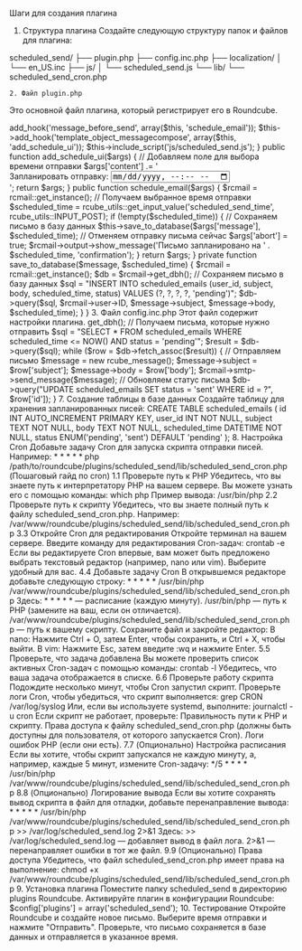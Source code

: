 Шаги для создания плагина

1. Структура плагина
Создайте следующую структуру папок и файлов для плагина:

scheduled_send/
├── plugin.php
├── config.inc.php
├── localization/
│   └── en_US.inc
├── js/
│   └── scheduled_send.js
└── lib/
    └── scheduled_send_cron.php

    2. Файл plugin.php
Это основной файл плагина, который регистрирует его в Roundcube.
<?php

class scheduled_send extends rcube_plugin
{
    public $task = 'mail';

    public function init()
    {
        $this->add_hook('message_before_send', array($this, 'schedule_email'));
        $this->add_hook('template_object_messagecompose', array($this, 'add_schedule_ui'));
        $this->include_script('js/scheduled_send.js');
    }

    public function add_schedule_ui($args)
    {
        // Добавляем поле для выбора времени отправки
        $args['content'] .= '<div id="scheduled_send_field">
            <label for="scheduled_send_time">Запланировать отправку:</label>
            <input type="datetime-local" id="scheduled_send_time" name="scheduled_send_time">
        </div>';
        return $args;
    }

    public function schedule_email($args)
    {
        $rcmail = rcmail::get_instance();

        // Получаем выбранное время отправки
        $scheduled_time = rcube_utils::get_input_value('scheduled_send_time', rcube_utils::INPUT_POST);

        if (!empty($scheduled_time)) {
            // Сохраняем письмо в базу данных
            $this->save_to_database($args['message'], $scheduled_time);

            // Отменяем отправку письма сейчас
            $args['abort'] = true;
            $rcmail->output->show_message('Письмо запланировано на ' . $scheduled_time, 'confirmation');
        }

        return $args;
    }

    private function save_to_database($message, $scheduled_time)
    {
        $rcmail = rcmail::get_instance();
        $db = $rcmail->get_dbh();

        // Сохраняем письмо в базу данных
        $sql = "INSERT INTO scheduled_emails (user_id, subject, body, scheduled_time, status)
                VALUES (?, ?, ?, ?, 'pending')";
        $db->query($sql, $rcmail->user->ID, $message->subject, $message->body, $scheduled_time);
    }
}
3. Файл config.inc.php
Этот файл содержит настройки плагина.

<?php

$config['scheduled_send_table'] = 'scheduled_emails'; // Название таблицы в базе данных
4. Файл localization/en_US.inc
Этот файл содержит локализацию для плагина.

<?php

$labels = array();
$labels['scheduled_send'] = 'Scheduled Send';
$labels['scheduled_send_time'] = 'Schedule Time';
5. Файл js/scheduled_send.js
Этот файл добавляет JavaScript для обработки интерфейса.

javascript
Copy
$(document).ready(function() {
    $('#scheduled_send_time').on('change', function() {
        // Обработка выбора времени
        console.log('Время отправки выбрано: ' + $(this).val());
    });
});
6. Файл lib/scheduled_send_cron.php
Этот файл будет использоваться для отправки запланированных писем через Cron.

<?php

require_once '/path/to/roundcube/program/include/iniset.php';

$rcmail = rcmail::get_instance();
$db = $rcmail->get_dbh();

// Получаем письма, которые нужно отправить
$sql = "SELECT * FROM scheduled_emails WHERE scheduled_time <= NOW() AND status = 'pending'";
$result = $db->query($sql);

while ($row = $db->fetch_assoc($result)) {
    // Отправляем письмо
    $message = new rcube_message();
    $message->subject = $row['subject'];
    $message->body = $row['body'];

    $rcmail->smtp->send_message($message);

    // Обновляем статус письма
    $db->query("UPDATE scheduled_emails SET status = 'sent' WHERE id = ?", $row['id']);
}
7. Создание таблицы в базе данных
Создайте таблицу для хранения запланированных писей:

CREATE TABLE scheduled_emails (
    id INT AUTO_INCREMENT PRIMARY KEY,
    user_id INT NOT NULL,
    subject TEXT NOT NULL,
    body TEXT NOT NULL,
    scheduled_time DATETIME NOT NULL,
    status ENUM('pending', 'sent') DEFAULT 'pending'
);
8. Настройка Cron
Добавьте задачу Cron для запуска скрипта отправки писей. Например:

* * * * * php /path/to/roundcube/plugins/scheduled_send/lib/scheduled_send_cron.php





(Пошаговый гайд по cron)
1.1 Проверьте путь к PHP
Убедитесь, что вы знаете путь к интерпретатору PHP на вашем сервере. Вы можете узнать его с помощью команды:

which php
Пример вывода:
/usr/bin/php
2.2 Проверьте путь к скрипту
Убедитесь, что вы знаете полный путь к файлу scheduled_send_cron.php. Например:

/var/www/roundcube/plugins/scheduled_send/lib/scheduled_send_cron.php
3.3 Откройте Cron для редактирования
Откройте терминал на вашем сервере.

Введите команду для редактирования Cron-задач:

crontab -e
Если вы редактируете Cron впервые, вам может быть предложено выбрать текстовый редактор (например, nano или vim). Выберите удобный для вас.

4.4 Добавьте задачу Cron
В открывшемся редакторе добавьте следующую строку:

* * * * * /usr/bin/php /var/www/roundcube/plugins/scheduled_send/lib/scheduled_send_cron.php
Здесь:

* * * * * — расписание (каждую минуту).

/usr/bin/php — путь к PHP (замените на ваш, если он отличается).

/var/www/roundcube/plugins/scheduled_send/lib/scheduled_send_cron.php — путь к вашему скрипту.

Сохраните файл и закройте редактор:

В nano: Нажмите Ctrl + O, затем Enter, чтобы сохранить, и Ctrl + X, чтобы выйти.

В vim: Нажмите Esc, затем введите :wq и нажмите Enter.

5.5 Проверьте, что задача добавлена
Вы можете проверить список активных Cron-задач с помощью команды:

crontab -l
Убедитесь, что ваша задача отображается в списке.
6.6 Проверьте работу скрипта
Подождите несколько минут, чтобы Cron запустил скрипт.
Проверьте логи Cron, чтобы убедиться, что скрипт выполняется:

grep CRON /var/log/syslog
Или, если вы используете systemd, выполните:

journalctl -u cron
Если скрипт не работает, проверьте:

Правильность пути к PHP и скрипту.

Права доступа к файлу scheduled_send_cron.php (должны быть доступны для пользователя, от которого запускается Cron).

Логи ошибок PHP (если они есть).

7.7 (Опционально) Настройка расписания
Если вы хотите, чтобы скрипт запускался не каждую минуту, а, например, каждые 5 минут, измените Cron-задачу:
*/5 * * * * /usr/bin/php /var/www/roundcube/plugins/scheduled_send/lib/scheduled_send_cron.php
8.8 (Опционально) Логирование вывода
Если вы хотите сохранять вывод скрипта в файл для отладки, добавьте перенаправление вывода:
* * * * * /usr/bin/php /var/www/roundcube/plugins/scheduled_send/lib/scheduled_send_cron.php >> /var/log/scheduled_send.log 2>&1
Здесь:
>> /var/log/scheduled_send.log — добавляет вывод в файл лога.

2>&1 — перенаправляет ошибки в тот же файл.
9.9 (Опционально) Права доступа
Убедитесь, что файл scheduled_send_cron.php имеет права на выполнение:
chmod +x /var/www/roundcube/plugins/scheduled_send/lib/scheduled_send_cron.php









9. Установка плагина
Поместите папку scheduled_send в директорию plugins Roundcube.

Активируйте плагин в конфигурации Roundcube:

$config['plugins'] = array('scheduled_send');
10. Тестирование
Откройте Roundcube и создайте новое письмо.

Выберите время отправки и нажмите "Отправить".

Проверьте, что письмо сохраняется в базе данных и отправляется в указанное время.


